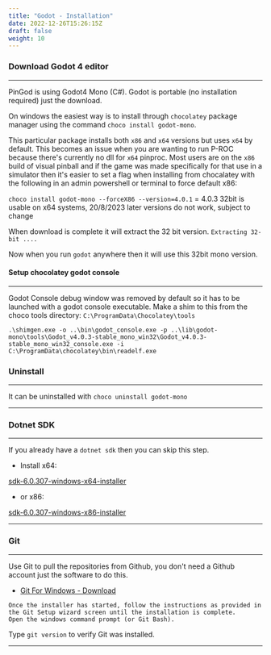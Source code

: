 ```yaml
---
title: "Godot - Installation"
date: 2022-12-26T15:26:15Z
draft: false
weight: 10
---
```


### Download Godot 4 editor
---

PinGod is using Godot4 Mono (C#). Godot is portable (no installation required) just the download.

On windows the easiest way is to install through `chocolatey` package manager using the command `choco install godot-mono`.

This particular package installs both `x86` and `x64` versions but uses `x64` by default. This becomes an issue when you are wanting to run P-ROC because there's currently no dll for `x64` pinproc. Most users are on the `x86` build of visual pinball and if the game was made specifically for that use in a simulator then it's easier to set a flag when installing from chocalatey with the following in an admin powershell or terminal to force default x86:

`choco install godot-mono --forceX86 --version=4.0.1` = 4.0.3 32bit is usable on x64 systems, 20/8/2023 later versions do not work, subject to change

When download is complete it will extract the 32 bit version. `Extracting 32-bit ....`

Now when you run `godot` anywhere then it will use this 32bit mono version.

#### Setup chocolatey godot console
---

Godot Console debug window was removed by default so it has to be launched with a godot console executable. Make a shim to this from the choco tools directory: `C:\ProgramData\Chocolatey\tools`

```.\shimgen.exe -o ..\bin\godot_console.exe -p ..\lib\godot-mono\tools\Godot_v4.0.3-stable_mono_win32\Godot_v4.0.3-stable_mono_win32_console.exe -i C:\ProgramData\chocolatey\bin\readelf.exe```

### Uninstall
---

It can be uninstalled with `choco uninstall godot-mono`

---
### Dotnet SDK
---

If you already have a `dotnet sdk` then you can skip this step.

- Install x64:

[sdk-6.0.307-windows-x64-installer](https://dotnet.microsoft.com/en-us/download/dotnet/thank-you/sdk-6.0.307-windows-x64-installer)

- or x86:

[sdk-6.0.307-windows-x86-installer](https://dotnet.microsoft.com/en-us/download/dotnet/thank-you/sdk-6.0.307-windows-x86-installer)

---
### Git
---

Use Git to pull the repositories from Github, you don't need a Github account just the software to do this.

- [Git For Windows - Download](https://gitforwindows.org/)

```
Once the installer has started, follow the instructions as provided in the Git Setup wizard screen until the installation is complete.
Open the windows command prompt (or Git Bash).
```

Type `git version` to verify Git was installed.

---
